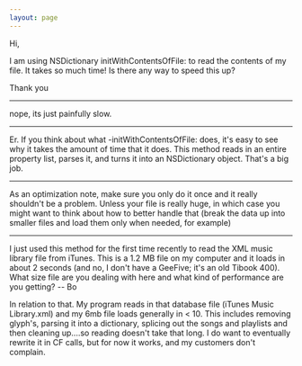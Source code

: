 ```yaml
---
layout: page
---
```


Hi,

I am using NSDictionary initWithContentsOfFile: to read the contents of my file. It takes so much time! Is there any way to speed this up?

Thank you

----
nope, its just painfully slow.

----

Er. If you think about what -initWithContentsOfFile: does, it's easy to see why it takes the amount of time that it does. This method reads in an entire property list, parses it, and turns it into an NSDictionary object. That's a big job.

----

As an optimization note, make sure you only do it once and it really shouldn't be a problem. Unless your file is really huge, in which case you might want to think about how to better handle that (break the data up into smaller files and load them only when needed, for example)

----

I just used this method for the first time recently to read the XML music library file from iTunes.  This is a 1.2 MB file on my computer and it loads in about 2 seconds (and no, I don't have a GeeFive; it's an old Tibook 400).  What size file are you dealing with here and what kind of performance are you getting?  -- Bo

In relation to that. My program reads in that database file (iTunes Music Library.xml) and my 6mb file loads generally in < 10. This includes removing glyph's, parsing it into a dictionary, splicing out the songs and playlists and then cleaning up....so reading doesn't take that long. I do want to eventually rewrite it in CF calls, but for now it works, and my customers don't complain.
